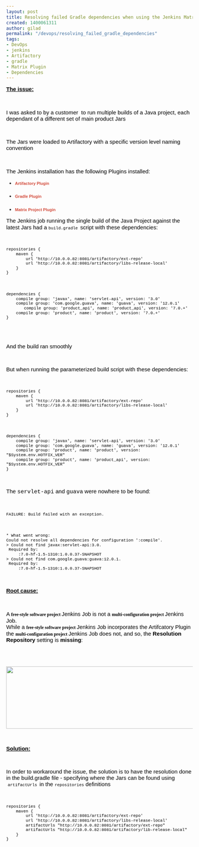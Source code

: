 ```yaml
---
layout: post
title: Resolving failed Gradle dependencies when using the Jenkins Matrix Plugin
created: 1400061311
author: gilad
permalink: "/devops/resolving_failed_gradle_dependencies"
tags:
- DevOps
- jenkins
- Artifactory
- gradle
- Matrix Plugin
- Dependencies
---
```

<p dir="ltr" style="line-height:1.15;margin-top:0pt;margin-bottom:0pt;"><span id="docs-internal-guid-0c88f0f5-fa23-28d6-4a29-41e1f871ee41"><span style="font-size: 15px; font-family: Arial; color: rgb(0, 0, 0); background-color: transparent; font-weight: bold; text-decoration: underline; vertical-align: baseline; white-space: pre-wrap;">The issue:</span></span></p>

<p>&nbsp;</p>

<p dir="ltr" style="line-height:1.15;margin-top:0pt;margin-bottom:0pt;"><span id="docs-internal-guid-0c88f0f5-fa23-28d6-4a29-41e1f871ee41"><span style="font-size: 15px; font-family: Arial; color: rgb(0, 0, 0); background-color: transparent; vertical-align: baseline; white-space: pre-wrap;">I was asked to by a customer &nbsp;to run multiple builds of a Java project, each dependant of a different set of main product Jars </span></span></p>

<p>&nbsp;</p>

<p dir="ltr" style="line-height:1.15;margin-top:0pt;margin-bottom:0pt;"><span id="docs-internal-guid-0c88f0f5-fa23-28d6-4a29-41e1f871ee41"><span style="font-size: 15px; font-family: Arial; color: rgb(0, 0, 0); background-color: transparent; vertical-align: baseline; white-space: pre-wrap;">The Jars were loaded to Artifactory with a specific version level naming convention </span></span></p>

<p>&nbsp;</p>

<p dir="ltr" style="line-height:1.15;margin-top:0pt;margin-bottom:0pt;"><span id="docs-internal-guid-0c88f0f5-fa23-28d6-4a29-41e1f871ee41"><span style="font-size: 15px; font-family: Arial; color: rgb(0, 0, 0); background-color: transparent; vertical-align: baseline; white-space: pre-wrap;">The Jenkins installation has the following Plugins installed:</span></span></p>

<ul style="margin-top:0pt;margin-bottom:0pt;">
	<li dir="ltr" style="list-style-type: disc; font-family: Arial; color: rgb(0, 0, 0); background-color: transparent; font-weight: bold; vertical-align: baseline;">
	<p dir="ltr" style="line-height: 2; margin-top: 10pt; margin-bottom: 8pt;"><span style="font-size:11px;"><span id="docs-internal-guid-0c88f0f5-fa23-28d6-4a29-41e1f871ee41"><a href="https://wiki.jenkins-ci.org/display/JENKINS/Artifactory+Plugin" style="text-decoration:none;"><span style="color: rgb(210, 73, 57); background-color: transparent; font-weight: bold; vertical-align: baseline; white-space: pre-wrap;">Artifactory Plugin</span></a></span></span></p>
	</li>
	<li dir="ltr" style="list-style-type: disc; font-family: Arial; color: rgb(0, 0, 0); background-color: transparent; font-weight: bold; vertical-align: baseline;">
	<p dir="ltr" style="line-height: 2; margin-top: 10pt; margin-bottom: 8pt;"><span style="font-size:11px;"><span id="docs-internal-guid-0c88f0f5-fa23-28d6-4a29-41e1f871ee41"><a href="https://wiki.jenkins-ci.org/display/JENKINS/Gradle+Plugin" style="text-decoration:none;"><span style="color: rgb(210, 73, 57); background-color: transparent; font-weight: bold; vertical-align: baseline; white-space: pre-wrap;">Gradle Plugin</span></a></span></span></p>
	</li>
	<li dir="ltr" style="list-style-type: disc; font-family: Arial; color: rgb(0, 0, 0); background-color: transparent; font-weight: bold; vertical-align: baseline;">
	<p dir="ltr" style="line-height: 2; margin-top: 10pt; margin-bottom: 8pt;"><span style="font-size:11px;"><span id="docs-internal-guid-0c88f0f5-fa23-28d6-4a29-41e1f871ee41"><a href="https://wiki.jenkins-ci.org/display/JENKINS/Matrix+Project+Plugin" style="text-decoration:none;"><span style="color: rgb(210, 73, 57); background-color: transparent; font-weight: bold; vertical-align: baseline; white-space: pre-wrap;">Matrix Project Plugin</span></a></span></span></p>
	</li>
</ul>

<p dir="ltr" style="line-height:1.15;margin-top:0pt;margin-bottom:0pt;"><span id="docs-internal-guid-0c88f0f5-fa23-28d6-4a29-41e1f871ee41"><span style="font-size: 15px; font-family: Arial; color: rgb(0, 0, 0); background-color: transparent; vertical-align: baseline; white-space: pre-wrap;">The Jenkins job running the single build of the Java Project against the latest Jars had a </span><span style="font-size: 11px; font-family: 'Courier New'; color: rgb(0, 0, 0); background-color: transparent; vertical-align: baseline; white-space: pre-wrap;">build.gradle </span><span style="font-size: 15px; font-family: Arial; color: rgb(0, 0, 0); background-color: transparent; vertical-align: baseline; white-space: pre-wrap;">script with these dependencies:</span></span></p>

<p>&nbsp;</p>

<p dir="ltr" style="line-height:1.15;margin-top:0pt;margin-bottom:0pt;"><span id="docs-internal-guid-0c88f0f5-fa23-28d6-4a29-41e1f871ee41"><span style="font-size: 11px; font-family: 'Courier New'; color: rgb(0, 0, 0); background-color: transparent; vertical-align: baseline; white-space: pre-wrap;">repositories {</span></span></p>

<p dir="ltr" style="line-height:1.15;margin-top:0pt;margin-bottom:0pt;"><span id="docs-internal-guid-0c88f0f5-fa23-28d6-4a29-41e1f871ee41"><span style="font-size: 11px; font-family: 'Courier New'; color: rgb(0, 0, 0); background-color: transparent; vertical-align: baseline; white-space: pre-wrap;">&nbsp;&nbsp; &nbsp;</span><span style="font-size: 11px; font-family: 'Courier New'; color: rgb(0, 0, 0); background-color: transparent; vertical-align: baseline; white-space: pre-wrap;">maven {</span></span></p>

<p dir="ltr" style="line-height:1.15;margin-top:0pt;margin-bottom:0pt;"><span id="docs-internal-guid-0c88f0f5-fa23-28d6-4a29-41e1f871ee41"><span style="font-size: 11px; font-family: 'Courier New'; color: rgb(0, 0, 0); background-color: transparent; vertical-align: baseline; white-space: pre-wrap;">&nbsp;&nbsp; &nbsp;</span><span style="font-size: 11px; font-family: 'Courier New'; color: rgb(0, 0, 0); background-color: transparent; vertical-align: baseline; white-space: pre-wrap;">&nbsp;&nbsp; &nbsp;</span><span style="font-size: 11px; font-family: 'Courier New'; color: rgb(0, 0, 0); background-color: transparent; vertical-align: baseline; white-space: pre-wrap;">url &#39;http://10.0.0.82:8081/artifactory/ext-repo&#39;</span></span></p>

<p dir="ltr" style="line-height:1.15;margin-top:0pt;margin-bottom:0pt;"><span id="docs-internal-guid-0c88f0f5-fa23-28d6-4a29-41e1f871ee41"><span style="font-size: 11px; font-family: 'Courier New'; color: rgb(0, 0, 0); background-color: transparent; vertical-align: baseline; white-space: pre-wrap;">&nbsp;&nbsp; &nbsp;</span><span style="font-size: 11px; font-family: 'Courier New'; color: rgb(0, 0, 0); background-color: transparent; vertical-align: baseline; white-space: pre-wrap;">&nbsp;&nbsp; &nbsp;</span><span style="font-size: 11px; font-family: 'Courier New'; color: rgb(0, 0, 0); background-color: transparent; vertical-align: baseline; white-space: pre-wrap;">url &#39;http://10.0.0.82:8081/artifactory/libs-release-local&#39;</span></span></p>

<p dir="ltr" style="line-height:1.15;margin-top:0pt;margin-bottom:0pt;"><span id="docs-internal-guid-0c88f0f5-fa23-28d6-4a29-41e1f871ee41"><span style="font-size: 11px; font-family: 'Courier New'; color: rgb(0, 0, 0); background-color: transparent; vertical-align: baseline; white-space: pre-wrap;">&nbsp;&nbsp; &nbsp;</span><span style="font-size: 11px; font-family: 'Courier New'; color: rgb(0, 0, 0); background-color: transparent; vertical-align: baseline; white-space: pre-wrap;">}</span></span></p>

<p dir="ltr" style="line-height:1.15;margin-top:0pt;margin-bottom:0pt;"><span id="docs-internal-guid-0c88f0f5-fa23-28d6-4a29-41e1f871ee41"><span style="font-size: 11px; font-family: 'Courier New'; color: rgb(0, 0, 0); background-color: transparent; vertical-align: baseline; white-space: pre-wrap;">}</span></span></p>

<p>&nbsp;</p>

<p dir="ltr" style="line-height:1.15;margin-top:0pt;margin-bottom:0pt;"><span id="docs-internal-guid-0c88f0f5-fa23-28d6-4a29-41e1f871ee41"><span style="font-size: 11px; font-family: 'Courier New'; color: rgb(0, 0, 0); background-color: transparent; vertical-align: baseline; white-space: pre-wrap;">dependencies {</span></span></p>

<p dir="ltr" style="line-height:1.15;margin-top:0pt;margin-bottom:0pt;"><span id="docs-internal-guid-0c88f0f5-fa23-28d6-4a29-41e1f871ee41"><span style="font-size: 11px; font-family: 'Courier New'; color: rgb(0, 0, 0); background-color: transparent; vertical-align: baseline; white-space: pre-wrap;">&nbsp;&nbsp; &nbsp;</span><span style="font-size: 11px; font-family: 'Courier New'; color: rgb(0, 0, 0); background-color: transparent; vertical-align: baseline; white-space: pre-wrap;">compile group: &#39;javax&#39;, name: &#39;servlet-api&#39;, version: &#39;3.0&#39;</span></span></p>

<p dir="ltr" style="line-height:1.15;margin-top:0pt;margin-bottom:0pt;"><span id="docs-internal-guid-0c88f0f5-fa23-28d6-4a29-41e1f871ee41"><span style="font-size: 11px; font-family: 'Courier New'; color: rgb(0, 0, 0); background-color: transparent; vertical-align: baseline; white-space: pre-wrap;">&nbsp;&nbsp; &nbsp;</span><span style="font-size: 11px; font-family: 'Courier New'; color: rgb(0, 0, 0); background-color: transparent; vertical-align: baseline; white-space: pre-wrap;">compile group: &#39;com.google.guava&#39;, name: &#39;guava&#39;, version: &#39;12.0.1&#39;</span><span style="font-size: 11px; font-family: 'Courier New'; color: rgb(0, 0, 0); background-color: transparent; vertical-align: baseline; white-space: pre-wrap;">&nbsp;&nbsp; &nbsp;</span></span></p>

<p dir="ltr" style="line-height:1.15;margin-top:0pt;margin-bottom:0pt;text-indent: 36pt;"><span id="docs-internal-guid-0c88f0f5-fa23-28d6-4a29-41e1f871ee41"><span style="font-size: 11px; font-family: 'Courier New'; color: rgb(0, 0, 0); background-color: transparent; vertical-align: baseline; white-space: pre-wrap;">compile group: &#39;product_api&#39;, name: &#39;product_api&#39;, version: &#39;7.0.+&#39;</span></span></p>

<p dir="ltr" style="line-height:1.15;margin-top:0pt;margin-bottom:0pt;"><span id="docs-internal-guid-0c88f0f5-fa23-28d6-4a29-41e1f871ee41"><span style="font-size: 11px; font-family: 'Courier New'; color: rgb(0, 0, 0); background-color: transparent; vertical-align: baseline; white-space: pre-wrap;">&nbsp;&nbsp; &nbsp;</span><span style="font-size: 11px; font-family: 'Courier New'; color: rgb(0, 0, 0); background-color: transparent; vertical-align: baseline; white-space: pre-wrap;">compile group: &#39;product&#39;, name: &#39;product&#39;, version: &#39;7.0.+&#39;</span></span></p>

<p dir="ltr" style="line-height:1.15;margin-top:0pt;margin-bottom:0pt;"><span id="docs-internal-guid-0c88f0f5-fa23-28d6-4a29-41e1f871ee41"><span style="font-size: 11px; font-family: 'Courier New'; color: rgb(0, 0, 0); background-color: transparent; vertical-align: baseline; white-space: pre-wrap;">}</span></span></p>

<p><br />
&nbsp;</p>

<p dir="ltr" style="line-height:1.15;margin-top:0pt;margin-bottom:0pt;"><span id="docs-internal-guid-0c88f0f5-fa23-28d6-4a29-41e1f871ee41"><span style="font-size: 15px; font-family: Arial; color: rgb(0, 0, 0); background-color: transparent; vertical-align: baseline; white-space: pre-wrap;">And the build ran smoothly</span></span></p>

<p>&nbsp;</p>

<p dir="ltr" style="line-height:1.15;margin-top:0pt;margin-bottom:0pt;"><span id="docs-internal-guid-0c88f0f5-fa23-28d6-4a29-41e1f871ee41"><span style="font-size: 15px; font-family: Arial; color: rgb(0, 0, 0); background-color: transparent; vertical-align: baseline; white-space: pre-wrap;">But when running the parameterized build script with these dependencies:</span></span></p>

<p>&nbsp;</p>

<p dir="ltr" style="line-height:1.15;margin-top:0pt;margin-bottom:0pt;"><span id="docs-internal-guid-0c88f0f5-fa23-28d6-4a29-41e1f871ee41"><span style="font-size: 11px; font-family: 'Courier New'; color: rgb(0, 0, 0); background-color: transparent; vertical-align: baseline; white-space: pre-wrap;">repositories {</span></span></p>

<p dir="ltr" style="line-height:1.15;margin-top:0pt;margin-bottom:0pt;"><span id="docs-internal-guid-0c88f0f5-fa23-28d6-4a29-41e1f871ee41"><span style="font-size: 11px; font-family: 'Courier New'; color: rgb(0, 0, 0); background-color: transparent; vertical-align: baseline; white-space: pre-wrap;">&nbsp;&nbsp; &nbsp;</span><span style="font-size: 11px; font-family: 'Courier New'; color: rgb(0, 0, 0); background-color: transparent; vertical-align: baseline; white-space: pre-wrap;">maven {</span></span></p>

<p dir="ltr" style="line-height:1.15;margin-top:0pt;margin-bottom:0pt;"><span id="docs-internal-guid-0c88f0f5-fa23-28d6-4a29-41e1f871ee41"><span style="font-size: 11px; font-family: 'Courier New'; color: rgb(0, 0, 0); background-color: transparent; vertical-align: baseline; white-space: pre-wrap;">&nbsp;&nbsp; &nbsp;</span><span style="font-size: 11px; font-family: 'Courier New'; color: rgb(0, 0, 0); background-color: transparent; vertical-align: baseline; white-space: pre-wrap;">&nbsp;&nbsp; &nbsp;</span><span style="font-size: 11px; font-family: 'Courier New'; color: rgb(0, 0, 0); background-color: transparent; vertical-align: baseline; white-space: pre-wrap;">url &#39;http://10.0.0.82:8081/artifactory/ext-repo&#39;</span></span></p>

<p dir="ltr" style="line-height:1.15;margin-top:0pt;margin-bottom:0pt;"><span id="docs-internal-guid-0c88f0f5-fa23-28d6-4a29-41e1f871ee41"><span style="font-size: 11px; font-family: 'Courier New'; color: rgb(0, 0, 0); background-color: transparent; vertical-align: baseline; white-space: pre-wrap;">&nbsp;&nbsp; &nbsp;</span><span style="font-size: 11px; font-family: 'Courier New'; color: rgb(0, 0, 0); background-color: transparent; vertical-align: baseline; white-space: pre-wrap;">&nbsp;&nbsp; &nbsp;</span><span style="font-size: 11px; font-family: 'Courier New'; color: rgb(0, 0, 0); background-color: transparent; vertical-align: baseline; white-space: pre-wrap;">url &#39;http://10.0.0.82:8081/artifactory/libs-release-local&#39;</span></span></p>

<p dir="ltr" style="line-height:1.15;margin-top:0pt;margin-bottom:0pt;"><span id="docs-internal-guid-0c88f0f5-fa23-28d6-4a29-41e1f871ee41"><span style="font-size: 11px; font-family: 'Courier New'; color: rgb(0, 0, 0); background-color: transparent; vertical-align: baseline; white-space: pre-wrap;">&nbsp;&nbsp; &nbsp;</span><span style="font-size: 11px; font-family: 'Courier New'; color: rgb(0, 0, 0); background-color: transparent; vertical-align: baseline; white-space: pre-wrap;">}</span></span></p>

<p dir="ltr" style="line-height:1.15;margin-top:0pt;margin-bottom:0pt;"><span id="docs-internal-guid-0c88f0f5-fa23-28d6-4a29-41e1f871ee41"><span style="font-size: 11px; font-family: 'Courier New'; color: rgb(0, 0, 0); background-color: transparent; vertical-align: baseline; white-space: pre-wrap;">}</span></span></p>

<p>&nbsp;</p>

<p dir="ltr" style="line-height:1.15;margin-top:0pt;margin-bottom:0pt;"><span id="docs-internal-guid-0c88f0f5-fa23-28d6-4a29-41e1f871ee41"><span style="font-size: 11px; font-family: 'Courier New'; color: rgb(0, 0, 0); background-color: transparent; vertical-align: baseline; white-space: pre-wrap;">dependencies {</span></span></p>

<p dir="ltr" style="line-height:1.15;margin-top:0pt;margin-bottom:0pt;"><span id="docs-internal-guid-0c88f0f5-fa23-28d6-4a29-41e1f871ee41"><span style="font-size: 11px; font-family: 'Courier New'; color: rgb(0, 0, 0); background-color: transparent; vertical-align: baseline; white-space: pre-wrap;">&nbsp;&nbsp; &nbsp;</span><span style="font-size: 11px; font-family: 'Courier New'; color: rgb(0, 0, 0); background-color: transparent; vertical-align: baseline; white-space: pre-wrap;">compile group: &#39;javax&#39;, name: &#39;servlet-api&#39;, version: &#39;3.0&#39;</span></span></p>

<p dir="ltr" style="line-height:1.15;margin-top:0pt;margin-bottom:0pt;"><span id="docs-internal-guid-0c88f0f5-fa23-28d6-4a29-41e1f871ee41"><span style="font-size: 11px; font-family: 'Courier New'; color: rgb(0, 0, 0); background-color: transparent; vertical-align: baseline; white-space: pre-wrap;">&nbsp;&nbsp; &nbsp;</span><span style="font-size: 11px; font-family: 'Courier New'; color: rgb(0, 0, 0); background-color: transparent; vertical-align: baseline; white-space: pre-wrap;">compile group: &#39;com.google.guava&#39;, name: &#39;guava&#39;, version: &#39;12.0.1&#39;</span></span></p>

<p dir="ltr" style="line-height:1.15;margin-top:0pt;margin-bottom:0pt;"><span id="docs-internal-guid-0c88f0f5-fa23-28d6-4a29-41e1f871ee41"><span style="font-size: 11px; font-family: 'Courier New'; color: rgb(0, 0, 0); background-color: transparent; vertical-align: baseline; white-space: pre-wrap;">&nbsp;&nbsp; &nbsp;</span><span style="font-size: 11px; font-family: 'Courier New'; color: rgb(0, 0, 0); background-color: transparent; vertical-align: baseline; white-space: pre-wrap;">compile group: &#39;product&#39;, name: &#39;product&#39;, version: &quot;$System.env.HOTFIX_VER&quot;</span></span></p>

<p dir="ltr" style="line-height:1.15;margin-top:0pt;margin-bottom:0pt;"><span id="docs-internal-guid-0c88f0f5-fa23-28d6-4a29-41e1f871ee41"><span style="font-size: 11px; font-family: 'Courier New'; color: rgb(0, 0, 0); background-color: transparent; vertical-align: baseline; white-space: pre-wrap;">&nbsp;&nbsp; &nbsp;</span><span style="font-size: 11px; font-family: 'Courier New'; color: rgb(0, 0, 0); background-color: transparent; vertical-align: baseline; white-space: pre-wrap;">compile group: &#39;product&#39;, name: &#39;product_api&#39;, version: &quot;$System.env.HOTFIX_VER&quot;</span></span></p>

<p dir="ltr" style="line-height:1.15;margin-top:0pt;margin-bottom:0pt;"><span id="docs-internal-guid-0c88f0f5-fa23-28d6-4a29-41e1f871ee41"><span style="font-size: 11px; font-family: 'Courier New'; color: rgb(0, 0, 0); background-color: transparent; vertical-align: baseline; white-space: pre-wrap;">}</span></span></p>

<p>&nbsp;</p>

<p dir="ltr" style="line-height:1.15;margin-top:0pt;margin-bottom:0pt;"><span id="docs-internal-guid-0c88f0f5-fa23-28d6-4a29-41e1f871ee41"><span style="font-size: 15px; font-family: Arial; color: rgb(0, 0, 0); background-color: transparent; vertical-align: baseline; white-space: pre-wrap;">The <span style="font-family:courier new,courier,monospace;">servlet-api</span> and <span style="font-family:courier new,courier,monospace;">guava</span> were nowhere to be found:</span></span></p>

<p>&nbsp;</p>

<p dir="ltr" style="line-height:1.15;margin-top:0pt;margin-bottom:0pt;"><span id="docs-internal-guid-0c88f0f5-fa23-28d6-4a29-41e1f871ee41"><span style="font-size: 11px; font-family: 'Courier New'; color: rgb(0, 0, 0); background-color: transparent; vertical-align: baseline; white-space: pre-wrap;">FAILURE: Build failed with an exception.</span></span></p>

<p>&nbsp;</p>

<p dir="ltr" style="line-height:1.15;margin-top:0pt;margin-bottom:0pt;"><span id="docs-internal-guid-0c88f0f5-fa23-28d6-4a29-41e1f871ee41"><span style="font-size: 11px; font-family: 'Courier New'; color: rgb(0, 0, 0); background-color: transparent; vertical-align: baseline; white-space: pre-wrap;">* What went wrong:</span></span></p>

<p dir="ltr" style="line-height:1.15;margin-top:0pt;margin-bottom:0pt;"><span id="docs-internal-guid-0c88f0f5-fa23-28d6-4a29-41e1f871ee41"><span style="font-size: 11px; font-family: 'Courier New'; color: rgb(0, 0, 0); background-color: transparent; vertical-align: baseline; white-space: pre-wrap;">Could not resolve all dependencies for configuration &#39;:compile&#39;.</span></span></p>

<p dir="ltr" style="line-height:1.15;margin-top:0pt;margin-bottom:0pt;"><span id="docs-internal-guid-0c88f0f5-fa23-28d6-4a29-41e1f871ee41"><span style="font-size: 11px; font-family: 'Courier New'; color: rgb(0, 0, 0); background-color: transparent; vertical-align: baseline; white-space: pre-wrap;">&gt; Could not find javax:servlet-api:3.0.</span></span></p>

<p dir="ltr" style="line-height:1.15;margin-top:0pt;margin-bottom:0pt;"><span id="docs-internal-guid-0c88f0f5-fa23-28d6-4a29-41e1f871ee41"><span style="font-size: 11px; font-family: 'Courier New'; color: rgb(0, 0, 0); background-color: transparent; vertical-align: baseline; white-space: pre-wrap;">&nbsp;Required by:</span></span></p>

<p dir="ltr" style="line-height:1.15;margin-top:0pt;margin-bottom:0pt;"><span id="docs-internal-guid-0c88f0f5-fa23-28d6-4a29-41e1f871ee41"><span style="font-size: 11px; font-family: 'Courier New'; color: rgb(0, 0, 0); background-color: transparent; vertical-align: baseline; white-space: pre-wrap;">&nbsp;&nbsp;&nbsp;&nbsp;&nbsp;:7.0-hf-1.5-1310:1.0.0.37-SNAPSHOT</span></span></p>

<p dir="ltr" style="line-height:1.15;margin-top:0pt;margin-bottom:0pt;"><span id="docs-internal-guid-0c88f0f5-fa23-28d6-4a29-41e1f871ee41"><span style="font-size: 11px; font-family: 'Courier New'; color: rgb(0, 0, 0); background-color: transparent; vertical-align: baseline; white-space: pre-wrap;">&gt; Could not find com.google.guava:guava:12.0.1.</span></span></p>

<p dir="ltr" style="line-height:1.15;margin-top:0pt;margin-bottom:0pt;"><span id="docs-internal-guid-0c88f0f5-fa23-28d6-4a29-41e1f871ee41"><span style="font-size: 11px; font-family: 'Courier New'; color: rgb(0, 0, 0); background-color: transparent; vertical-align: baseline; white-space: pre-wrap;">&nbsp;Required by:</span></span></p>

<p dir="ltr" style="line-height:1.15;margin-top:0pt;margin-bottom:0pt;"><span id="docs-internal-guid-0c88f0f5-fa23-28d6-4a29-41e1f871ee41"><span style="font-size: 11px; font-family: 'Courier New'; color: rgb(0, 0, 0); background-color: transparent; vertical-align: baseline; white-space: pre-wrap;">&nbsp;&nbsp;&nbsp;&nbsp;&nbsp;:7.0-hf-1.5-1310:1.0.0.37-SNAPSHOT</span></span></p>

<p>&nbsp;</p>

<p dir="ltr" style="line-height:1.15;margin-top:0pt;margin-bottom:0pt;"><span id="docs-internal-guid-0c88f0f5-fa23-28d6-4a29-41e1f871ee41"><span style="font-size: 15px; font-family: Arial; color: rgb(0, 0, 0); background-color: transparent; font-weight: bold; text-decoration: underline; vertical-align: baseline; white-space: pre-wrap;">Root cause:</span></span></p>

<p>&nbsp;</p>

<p dir="ltr" style="line-height:1.15;margin-top:0pt;margin-bottom:0pt;"><span id="docs-internal-guid-0c88f0f5-fa23-28d6-4a29-41e1f871ee41"><span style="font-size: 15px; font-family: Arial; color: rgb(0, 0, 0); background-color: transparent; vertical-align: baseline; white-space: pre-wrap;">A </span><span style="font-size: 12px; font-family: Consolas; color: rgb(0, 0, 0); background-color: transparent; font-weight: bold; vertical-align: baseline; white-space: pre-wrap;">free-style software project </span><span style="font-size: 15px; font-family: Arial; color: rgb(0, 0, 0); background-color: transparent; vertical-align: baseline; white-space: pre-wrap;">Jenkins Job is not a </span><span style="font-size: 12px; font-family: Consolas; color: rgb(0, 0, 0); background-color: transparent; font-weight: bold; vertical-align: baseline; white-space: pre-wrap;">multi-configuration project </span><span style="font-size: 15px; font-family: Arial; color: rgb(0, 0, 0); background-color: transparent; vertical-align: baseline; white-space: pre-wrap;">Jenkins Job. </span></span></p>

<p dir="ltr" style="line-height:1.15;margin-top:0pt;margin-bottom:0pt;"><span id="docs-internal-guid-0c88f0f5-fa23-28d6-4a29-41e1f871ee41"><span style="font-size: 15px; font-family: Arial; color: rgb(0, 0, 0); background-color: transparent; vertical-align: baseline; white-space: pre-wrap;">While a </span><span style="font-size: 12px; font-family: Consolas; color: rgb(0, 0, 0); background-color: transparent; font-weight: bold; vertical-align: baseline; white-space: pre-wrap;">free-style software project </span><span style="font-size: 15px; font-family: Arial; color: rgb(0, 0, 0); background-color: transparent; vertical-align: baseline; white-space: pre-wrap;">Jenkins Job incorporates the Artifcatory Plugin the </span><span style="font-size: 12px; font-family: Consolas; color: rgb(0, 0, 0); background-color: transparent; font-weight: bold; vertical-align: baseline; white-space: pre-wrap;">multi-configuration project </span><span style="font-size: 15px; font-family: Arial; color: rgb(0, 0, 0); background-color: transparent; vertical-align: baseline; white-space: pre-wrap;">Jenkins Job does not, and so, the </span><span style="font-size: 15px; font-family: Arial; color: rgb(0, 0, 0); background-color: transparent; font-weight: bold; vertical-align: baseline; white-space: pre-wrap;">Resolution Repository </span><span style="font-size: 15px; font-family: Arial; color: rgb(0, 0, 0); background-color: transparent; vertical-align: baseline; white-space: pre-wrap;">setting is </span><span style="font-size: 15px; font-family: Arial; color: rgb(0, 0, 0); background-color: transparent; font-weight: bold; vertical-align: baseline; white-space: pre-wrap;">missing</span><span style="font-size: 15px; font-family: Arial; color: rgb(0, 0, 0); background-color: transparent; vertical-align: baseline; white-space: pre-wrap;">:</span></span></p>

<p><br />
&nbsp;</p>

<p dir="ltr" style="line-height:1.15;margin-top:0pt;margin-bottom:0pt;"><span id="docs-internal-guid-0c88f0f5-fa23-28d6-4a29-41e1f871ee41"><span style="font-size: 15px; font-family: Arial; color: rgb(0, 0, 0); background-color: transparent; vertical-align: baseline; white-space: pre-wrap;"><img height="168px;" src="https://lh4.googleusercontent.com/Z2wLh9q3bB21JGg4G-ZDCDDbigw3kpKDWb-BFCGaSQpRS2O8TEcxQIGc0MB-jUQd3nw0FEc1fgi76TG3_Sv0VIOSMBL7tRr4tqZPHGznEz-tpOo5ePh_9_Tao5tUm9s2Cw" style="border: none; transform: rotate(0.00rad); -webkit-transform: rotate(0.00rad);" width="624px;" /></span></span></p>

<p>&nbsp;</p>

<p dir="ltr" style="line-height:1.15;margin-top:0pt;margin-bottom:0pt;"><span id="docs-internal-guid-0c88f0f5-fa23-28d6-4a29-41e1f871ee41"><span style="font-size: 15px; font-family: Arial; color: rgb(0, 0, 0); background-color: transparent; font-weight: bold; text-decoration: underline; vertical-align: baseline; white-space: pre-wrap;">Solution:</span></span></p>

<p>&nbsp;</p>

<p dir="ltr" style="line-height:1.15;margin-top:0pt;margin-bottom:0pt;"><span id="docs-internal-guid-0c88f0f5-fa23-28d6-4a29-41e1f871ee41"><span style="font-size: 15px; font-family: Arial; color: rgb(0, 0, 0); background-color: transparent; vertical-align: baseline; white-space: pre-wrap;">In order to workaround the issue, the solution is to have the resolution done in the build.gradle file - specifying where the Jars can be found using &nbsp;</span><span style="font-size: 11px; font-family: 'Courier New'; color: rgb(0, 0, 0); background-color: transparent; vertical-align: baseline; white-space: pre-wrap;">artifactUrls </span><span style="font-size: 15px; font-family: Arial; color: rgb(0, 0, 0); background-color: transparent; vertical-align: baseline; white-space: pre-wrap;">in the </span><span style="font-size: 11px; font-family: 'Courier New'; color: rgb(0, 0, 0); background-color: transparent; vertical-align: baseline; white-space: pre-wrap;">repositories</span><span style="font-size: 15px; font-family: Arial; color: rgb(0, 0, 0); background-color: transparent; vertical-align: baseline; white-space: pre-wrap;"> definitions</span></span></p>

<p>&nbsp;</p>

<p dir="ltr" style="line-height:1.15;margin-top:0pt;margin-bottom:0pt;"><span id="docs-internal-guid-0c88f0f5-fa23-28d6-4a29-41e1f871ee41"><span style="font-size: 11px; font-family: 'Courier New'; color: rgb(0, 0, 0); background-color: transparent; vertical-align: baseline; white-space: pre-wrap;">repositories {</span></span></p>

<p dir="ltr" style="line-height:1.15;margin-top:0pt;margin-bottom:0pt;"><span id="docs-internal-guid-0c88f0f5-fa23-28d6-4a29-41e1f871ee41"><span style="font-size: 11px; font-family: 'Courier New'; color: rgb(0, 0, 0); background-color: transparent; vertical-align: baseline; white-space: pre-wrap;">&nbsp;&nbsp; &nbsp;</span><span style="font-size: 11px; font-family: 'Courier New'; color: rgb(0, 0, 0); background-color: transparent; vertical-align: baseline; white-space: pre-wrap;">maven {</span></span></p>

<p dir="ltr" style="line-height:1.15;margin-top:0pt;margin-bottom:0pt;"><span id="docs-internal-guid-0c88f0f5-fa23-28d6-4a29-41e1f871ee41"><span style="font-size: 11px; font-family: 'Courier New'; color: rgb(0, 0, 0); background-color: transparent; vertical-align: baseline; white-space: pre-wrap;">&nbsp;&nbsp; &nbsp;</span><span style="font-size: 11px; font-family: 'Courier New'; color: rgb(0, 0, 0); background-color: transparent; vertical-align: baseline; white-space: pre-wrap;">&nbsp;&nbsp; &nbsp;</span><span style="font-size: 11px; font-family: 'Courier New'; color: rgb(0, 0, 0); background-color: transparent; vertical-align: baseline; white-space: pre-wrap;">url &#39;http://10.0.0.82:8081/artifactory/ext-repo&#39;</span></span></p>

<p dir="ltr" style="line-height:1.15;margin-top:0pt;margin-bottom:0pt;"><span id="docs-internal-guid-0c88f0f5-fa23-28d6-4a29-41e1f871ee41"><span style="font-size: 11px; font-family: 'Courier New'; color: rgb(0, 0, 0); background-color: transparent; vertical-align: baseline; white-space: pre-wrap;">&nbsp;&nbsp; &nbsp;</span><span style="font-size: 11px; font-family: 'Courier New'; color: rgb(0, 0, 0); background-color: transparent; vertical-align: baseline; white-space: pre-wrap;">&nbsp;&nbsp; &nbsp;</span><span style="font-size: 11px; font-family: 'Courier New'; color: rgb(0, 0, 0); background-color: transparent; vertical-align: baseline; white-space: pre-wrap;">url &#39;http://10.0.0.82:8081/artifactory/libs-release-local&#39;</span></span></p>

<p dir="ltr" style="line-height:1.15;margin-top:0pt;margin-bottom:0pt;"><span id="docs-internal-guid-0c88f0f5-fa23-28d6-4a29-41e1f871ee41"><span style="font-size: 11px; font-family: 'Courier New'; color: rgb(0, 0, 0); background-color: transparent; vertical-align: baseline; white-space: pre-wrap;">&nbsp;&nbsp; &nbsp;</span><span style="font-size: 11px; font-family: 'Courier New'; color: rgb(0, 0, 0); background-color: transparent; vertical-align: baseline; white-space: pre-wrap;">&nbsp;&nbsp; &nbsp;</span><span style="font-size: 11px; font-family: 'Courier New'; color: rgb(0, 0, 0); background-color: transparent; vertical-align: baseline; white-space: pre-wrap;">artifactUrls &quot;http://10.0.0.82:8081/artifactory/ext-repo&quot;</span></span></p>

<p dir="ltr" style="line-height:1.15;margin-top:0pt;margin-bottom:0pt;"><span id="docs-internal-guid-0c88f0f5-fa23-28d6-4a29-41e1f871ee41"><span style="font-size: 11px; font-family: 'Courier New'; color: rgb(0, 0, 0); background-color: transparent; vertical-align: baseline; white-space: pre-wrap;">&nbsp;&nbsp; &nbsp;</span><span style="font-size: 11px; font-family: 'Courier New'; color: rgb(0, 0, 0); background-color: transparent; vertical-align: baseline; white-space: pre-wrap;">&nbsp;&nbsp; &nbsp;</span><span style="font-size: 11px; font-family: 'Courier New'; color: rgb(0, 0, 0); background-color: transparent; vertical-align: baseline; white-space: pre-wrap;">artifactUrls &quot;http://10.0.0.82:8081/artifactory/lib-release-local&quot;</span></span></p>

<p dir="ltr" style="line-height:1.15;margin-top:0pt;margin-bottom:0pt;"><span id="docs-internal-guid-0c88f0f5-fa23-28d6-4a29-41e1f871ee41"><span style="font-size: 11px; font-family: 'Courier New'; color: rgb(0, 0, 0); background-color: transparent; vertical-align: baseline; white-space: pre-wrap;">&nbsp;&nbsp; &nbsp;</span><span style="font-size: 11px; font-family: 'Courier New'; color: rgb(0, 0, 0); background-color: transparent; vertical-align: baseline; white-space: pre-wrap;">}</span></span></p>

<p dir="ltr" style="line-height:1.15;margin-top:0pt;margin-bottom:0pt;"><span id="docs-internal-guid-0c88f0f5-fa23-28d6-4a29-41e1f871ee41"><span style="font-size: 11px; font-family: 'Courier New'; color: rgb(0, 0, 0); background-color: transparent; vertical-align: baseline; white-space: pre-wrap;">}</span></span></p>

<p>&nbsp;</p>
